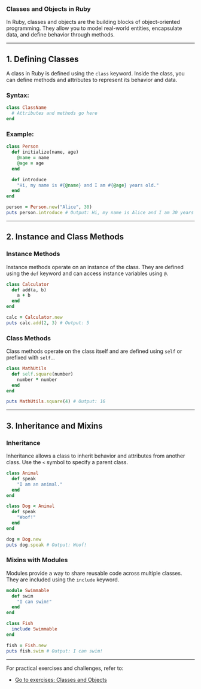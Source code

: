 ### Classes and Objects in Ruby

In Ruby, classes and objects are the building blocks of object-oriented programming. They allow you to model real-world entities, encapsulate data, and define behavior through methods.

---

## **1. Defining Classes**

A class in Ruby is defined using the `class` keyword. Inside the class, you can define methods and attributes to represent its behavior and data.

### Syntax:

```ruby
class ClassName
  # Attributes and methods go here
end
```

### Example:

```ruby
class Person
  def initialize(name, age)
    @name = name
    @age = age
  end

  def introduce
    "Hi, my name is #{@name} and I am #{@age} years old."
  end
end

person = Person.new("Alice", 30)
puts person.introduce # Output: Hi, my name is Alice and I am 30 years old.
```

---

## **2. Instance and Class Methods**

### Instance Methods
Instance methods operate on an instance of the class. They are defined using the `def` keyword and can access instance variables using `@`.

```ruby
class Calculator
  def add(a, b)
    a + b
  end
end

calc = Calculator.new
puts calc.add(2, 3) # Output: 5
```

### Class Methods
Class methods operate on the class itself and are defined using `self` or prefixed with `self.`.

```ruby
class MathUtils
  def self.square(number)
    number * number
  end
end

puts MathUtils.square(4) # Output: 16
```

---

## **3. Inheritance and Mixins**

### Inheritance
Inheritance allows a class to inherit behavior and attributes from another class. Use the `<` symbol to specify a parent class.

```ruby
class Animal
  def speak
    "I am an animal."
  end
end

class Dog < Animal
  def speak
    "Woof!"
  end
end

dog = Dog.new
puts dog.speak # Output: Woof!
```

### Mixins with Modules
Modules provide a way to share reusable code across multiple classes. They are included using the `include` keyword.

```ruby
module Swimmable
  def swim
    "I can swim!"
  end
end

class Fish
  include Swimmable
end

fish = Fish.new
puts fish.swim # Output: I can swim!
```

---

For practical exercises and challenges, refer to:

- [Go to exercises: Classes and Objects](./exercise_classes_objects.md)

